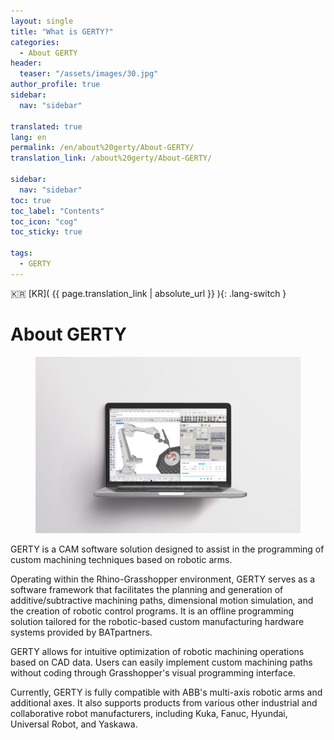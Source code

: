```yaml
---
layout: single
title: "What is GERTY?"
categories:
  - About GERTY
header:
  teaser: "/assets/images/30.jpg"  
author_profile: true
sidebar:
  nav: "sidebar"

translated: true
lang: en
permalink: /en/about%20gerty/About-GERTY/
translation_link: /about%20gerty/About-GERTY/

sidebar:
  nav: "sidebar"
toc: true
toc_label: "Contents"
toc_icon: "cog"
toc_sticky: true

tags: 
  - GERTY
---
```

:kr: [KR]( {{ page.translation_link | absolute_url }} ){: .lang-switch }

# About GERTY
<figure>
	<a href="/assets/images/30.jpg"><img src="/assets/images/30.jpg"></a>
</figure>

GERTY is a CAM software solution designed to assist in the programming of custom machining techniques based on robotic arms.

Operating within the Rhino-Grasshopper environment, GERTY serves as a software framework that facilitates the planning and generation of additive/subtractive machining paths, dimensional motion simulation, and the creation of robotic control programs. It is an offline programming solution tailored for the robotic-based custom manufacturing hardware systems provided by BATpartners.

GERTY allows for intuitive optimization of robotic machining operations based on CAD data. Users can easily implement custom machining paths without coding through Grasshopper's visual programming interface.

Currently, GERTY is fully compatible with ABB's multi-axis robotic arms and additional axes. It also supports products from various other industrial and collaborative robot manufacturers, including Kuka, Fanuc, Hyundai, Universal Robot, and Yaskawa.